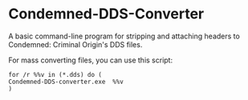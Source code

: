 # Condemned-DDS-Converter

A basic command-line program for stripping and attaching headers to Condemned: Criminal Origin's DDS files.

For mass converting files, you can use this script:
```
for /r %%v in (*.dds) do (
Condemned-DDS-converter.exe  %%v
)
```
